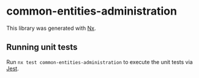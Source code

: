 # common-entities-administration

This library was generated with [Nx](https://nx.dev).

## Running unit tests

Run `nx test common-entities-administration` to execute the unit tests via [Jest](https://jestjs.io).
